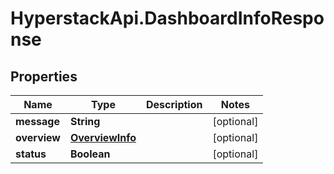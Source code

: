 # HyperstackApi.DashboardInfoResponse

## Properties

Name | Type | Description | Notes
------------ | ------------- | ------------- | -------------
**message** | **String** |  | [optional] 
**overview** | [**OverviewInfo**](OverviewInfo.md) |  | [optional] 
**status** | **Boolean** |  | [optional] 


